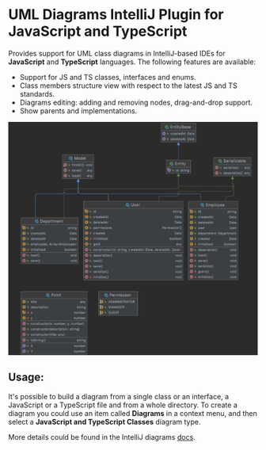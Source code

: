 # UML Diagrams IntelliJ Plugin for JavaScript and TypeScript

Provides support for UML class diagrams in IntelliJ-based IDEs for **JavaScript** and **TypeScript** languages.
The following features are available:

* Support for JS and TS classes, interfaces and enums.
* Class members structure view with respect to the latest JS and TS standards.
* Diagrams editing: adding and removing nodes, drag-and-drop support.
* Show parents and implementations.

![Plugin UI](img/screenshot.png)

## Usage:

It's possible to build a diagram from a single class or an interface,
a JavaScript or a TypeScript file and from a whole directory.
To create a diagram you could use an item called **Diagrams** in a context menu,
and then select a **JavaScript and TypeScript Classes** diagram type.

More details could be found in the IntelliJ diagrams [docs](https://www.jetbrains.com/help/idea/class-diagram.html).
